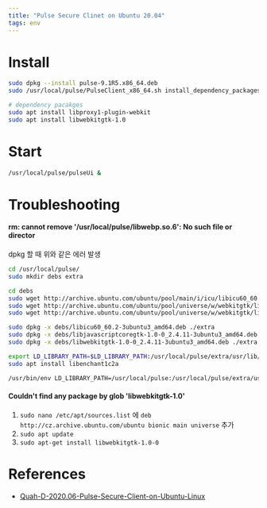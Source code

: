 ```yaml
---
title: "Pulse Secure Clinet on Ubuntu 20.04"
tags: env
---
```


<!--more-->

# Install

```sh
sudo dpkg --install pulse-9.1R5.x86_64.deb
sudo /usr/local/pulse/PulseClient_x86_64.sh install_dependency_packages

# dependency pacakges
sudo apt install libproxy1-plugin-webkit
sudo apt install libwebkitgtk-1.0
```

# Start

```sh
/usr/local/pulse/pulseUi &
```

# Troubleshooting

#### rm: cannot remove '/usr/local/pulse/libwebp.so.6': No such file or director

dpkg 할 때 위와 같은 에러 발생

```sh
cd /usr/local/pulse/ 
sudo mkdir debs extra

cd debs
sudo wget http://archive.ubuntu.com/ubuntu/pool/main/i/icu/libicu60_60.2-3ubuntu3_amd64.deb 
sudo wget http://archive.ubuntu.com/ubuntu/pool/universe/w/webkitgtk/libjavascriptcoregtk-1.0-0_2.4.11-3ubuntu3_amd64.deb
sudo wget http://archive.ubuntu.com/ubuntu/pool/universe/w/webkitgtk/libwebkitgtk-1.0-0_2.4.11-3ubuntu3_amd64.deb

sudo dpkg -x debs/libicu60_60.2-3ubuntu3_amd64.deb ./extra
sudo dpkg -x debs/libjavascriptcoregtk-1.0-0_2.4.11-3ubuntu3_amd64.deb ./extra
sudo dpkg -x debs/libwebkitgtk-1.0-0_2.4.11-3ubuntu3_amd64.deb ./extra

export LD_LIBRARY_PATH=$LD_LIBRARY_PATH:/usr/local/pulse/extra/usr/lib/x86_64-linux-gnu/ 
sudo apt install libenchant1c2a

/usr/bin/env LD_LIBRARY_PATH=/usr/local/pulse:/usr/local/pulse/extra/usr/lib/x86_64-linux-gnu/:$LD_LIBRARY_PATH /usr/local/pulse/pulseUi
```

#### Couldn't find any package by glob 'libwebkitgtk-1.0'

1. `sudo nano /etc/apt/sources.list` 에 `deb http://cz.archive.ubuntu.com/ubuntu bionic main universe` 추가
2. `sudo apt update`
3. `sudo apt-get install libwebkitgtk-1.0-0`

# References

- [Quah-D-2020.06-Pulse-Secure-Client-on-Ubuntu-Linux](https://gist.github.com/DannyQuah/44df50362677ce7eb2c6fe1546dbef72)
